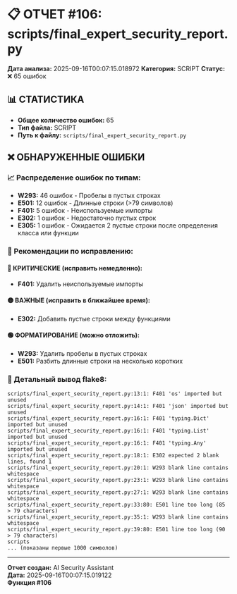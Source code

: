 # 📋 ОТЧЕТ #106: scripts/final_expert_security_report.py

**Дата анализа:** 2025-09-16T00:07:15.018972
**Категория:** SCRIPT
**Статус:** ❌ 65 ошибок

## 📊 СТАТИСТИКА

- **Общее количество ошибок:** 65
- **Тип файла:** SCRIPT
- **Путь к файлу:** `scripts/final_expert_security_report.py`

## ❌ ОБНАРУЖЕННЫЕ ОШИБКИ

### 📈 Распределение ошибок по типам:

- **W293:** 46 ошибок - Пробелы в пустых строках
- **E501:** 12 ошибок - Длинные строки (>79 символов)
- **F401:** 5 ошибок - Неиспользуемые импорты
- **E302:** 1 ошибок - Недостаточно пустых строк
- **E305:** 1 ошибок - Ожидается 2 пустые строки после определения класса или функции

### 🎯 Рекомендации по исправлению:

#### 🔴 КРИТИЧЕСКИЕ (исправить немедленно):
- **F401:** Удалить неиспользуемые импорты

#### 🟡 ВАЖНЫЕ (исправить в ближайшее время):
- **E302:** Добавить пустые строки между функциями

#### 🟢 ФОРМАТИРОВАНИЕ (можно отложить):
- **W293:** Удалить пробелы в пустых строках
- **E501:** Разбить длинные строки на несколько коротких

### 📝 Детальный вывод flake8:

```
scripts/final_expert_security_report.py:13:1: F401 'os' imported but unused
scripts/final_expert_security_report.py:14:1: F401 'json' imported but unused
scripts/final_expert_security_report.py:16:1: F401 'typing.Dict' imported but unused
scripts/final_expert_security_report.py:16:1: F401 'typing.List' imported but unused
scripts/final_expert_security_report.py:16:1: F401 'typing.Any' imported but unused
scripts/final_expert_security_report.py:18:1: E302 expected 2 blank lines, found 1
scripts/final_expert_security_report.py:20:1: W293 blank line contains whitespace
scripts/final_expert_security_report.py:23:1: W293 blank line contains whitespace
scripts/final_expert_security_report.py:27:1: W293 blank line contains whitespace
scripts/final_expert_security_report.py:33:80: E501 line too long (85 > 79 characters)
scripts/final_expert_security_report.py:35:1: W293 blank line contains whitespace
scripts/final_expert_security_report.py:39:80: E501 line too long (90 > 79 characters)
scripts
... (показаны первые 1000 символов)
```

---
**Отчет создан:** AI Security Assistant  
**Дата:** 2025-09-16T00:07:15.019122  
**Функция #106**
